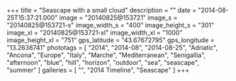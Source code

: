 +++
title = "Seascape with a small cloud"
description = ""
date = "2014-08-25T15:37:21.000"
image = "20140825@153721"
image_s = "20140825@153721-s"
image_width_s = "400"
image_height_s = "301"
image_xl = "20140825@153721-xl"
image_width_xl = "1000"
image_height_xl = "751"
gps_latitude = "43.67672795"
gps_longitude = "13.2638741"
phototags = [ "2014", "2014-08", "2014-08-25", "Adriatic", "Ancona", "Europe", "Italy", "Marche", "Mediterranean", "Senigallia", "afternoon", "blue", "hill", "horizon", "outdoor", "sea", "seascape", "summer" ]
galleries = [ "", "2014 Timeline", "Seascape" ]
+++
